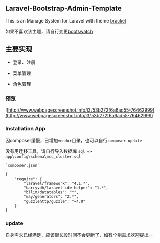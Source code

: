 ## Laravel-Bootstrap-Admin-Template

This is an Manage System for Laravel with theme [bracket](http://themepixels.com/demo/webpage/bracket/)

如果不喜欢该主题，请自行变更[bootswatch](http://bootswatch.com/)

## 主要实现

* 登录、注册

* 菜单管理

* 角色管理

### 预览

![http://www.webpagescreenshot.info/i3/53b272f6a6ad55-76462999](http://www.webpagescreenshot.info/i3/53b272f6a6ad55-76462999)

### Installation App

因composer缓慢，已增加`vendor`目录，也可以自行`composer update`

没有用迁移工具，请自行导入数据库 `sql => app\config\schema\mcc_cluster.sql`


	`composer.json`

	{
		"require": {
			"laravel/framework": "4.1.*",
			"barryvdh/laravel-ide-helper": "1.*",
			"bllim/datatables": "*",
	        "way/generators": "2.*",
	        "guzzlehttp/guzzle": "~4.0"
		}
	}


### update

自身需求已经满足，应该很长段时间不会更新了，如有个别需求欢迎提出。。